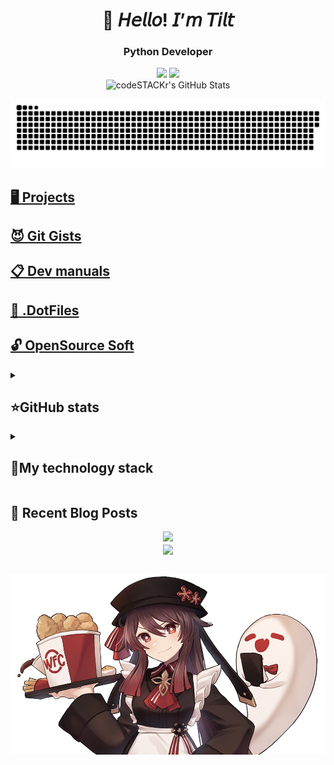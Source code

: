 <h1 align="center">👋 𝘏𝘦𝘭𝘭𝘰! 𝘐’𝘮 𝘛𝘪𝘭𝘵</h1>

<h3 align="center">Python Developer</h3>
<p align="center">
 <a href="https://www.youtube.com/channel/UCeg5XYLnmKyF2XlsF9U0fGg"><img src="https://img.shields.io/badge/-YouTube-red?style=flat&logo=YouTube&logoColor=white"/></a>
 <a href="https://t.me/zxct1lt"><img src="https://img.shields.io/badge/-Telegram-blue?style=flat&logo=Telegram&logoColor=white" /></a>
 <br>
 <img alt="codeSTACKr's GitHub Stats" src="https://komarev.com/ghpvc/?username=your-github-tiIt-dev&color=green" />
</p>

<p align="center">
 <img width="600" src="assets/github-snake.svg" alt="snake"/>
</p>

## [🖥 Projects](markdown/my_projects/main.md)
## [😈 Git Gists](https://gist.github.com/tiIt-dev)
## [📋 Dev manuals](https://github.com/tiIt-dev/Dev-manuals)
## [📀 .DotFiles](https://github.com/tiIt-dev/.DotFiles)
## [🔓 OpenSource Soft](markdown/open_soft/main.md)

<details align="left">
  <summary><h2><b>⭐GitHub stats</b></h2></summary>
  <p>
   <img alt="codeSTACKr's GitHub Stats" src="https://github-readme-stats.vercel.app/api/top-langs/?username=tiIt-dev&layout=compact&theme=dark" />  
   <br>
   <img alt="codeSTACKr's GitHub Stats" src="https://github-readme-stats.vercel.app/api?username=tiIt-dev&show_icons=true&theme=dark" />
   <br>
   <img src="https://metrics.lecoq.io/tiIt-dev" />
  </p>
</details>

<details align="left">
  <summary><h2><b>🚀My technology stack</b></h2></summary>
  <p>
   <img src="https://img.shields.io/badge/Python-000000?style=for-the-badge&logo=Python&logoColor=3776AB"/>
   <img src="https://img.shields.io/badge/Django-000000?style=for-the-badge&logo=Django&logoColor=092E20"/>
   <img src="https://img.shields.io/badge/MySQL-000000?style=for-the-badge&logo=MySQL&logoColor=4479A1"/>
   <img src="https://img.shields.io/badge/Git-000000?style=for-the-badge&logo=Git&logoColor=F05032"/>
   <img src="https://img.shields.io/badge/GitHub-000000?style=for-the-badge&logo=GitHub&logoColor=181717"/>
   <img src="https://img.shields.io/badge/HTML5-000000?style=for-the-badge&logo=HTML5&logoColor=E34F26"/>
   <img src="https://img.shields.io/badge/CSS3-000000?style=for-the-badge&logo=CSS3&logoColor=1572B6"/>
   <img src="https://img.shields.io/badge/JavaScript-000000?style=for-the-badge&logo=JavaScript&logoColor=F7DF1E"/>
   <img src="https://img.shields.io/badge/jQuery-000000?style=for-the-badge&logo=jQuery&logoColor=0769AD"/>
   <img src="https://img.shields.io/badge/PHP-000000?style=for-the-badge&logo=PHP&logoColor=777BB4"/>
   <img src="https://img.shields.io/badge/phpMyAdmin-000000?style=for-the-badge&logo=phpMyAdmin&logoColor=6C78AF"/>
   <img src="https://img.shields.io/badge/Blender-000000?style=for-the-badge&logo=Blender&logoColor=F5792A"/>
   <img src="https://img.shields.io/badge/Photoshop-000000?style=for-the-badge&logo=Adobe Photoshop&logoColor=31A8FF"/>
   <img src="https://img.shields.io/badge/Adobe Premiere Pro-000000?style=for-the-badge&logo=Adobe Premiere Pro&logoColor=9999FF"/>
   <img src="https://img.shields.io/badge/Adobe After Effects-000000?style=for-the-badge&logo=Adobe After Effects&logoColor=9999FF"/>
  </p>
</details>

## 🍒 Recent Blog Posts


<div align="center"><img src="https://spotify-github-profile.vercel.app/api/view?uid=mgrfmjfpnur73iyz7d2vlmrbm&cover_image=true&theme=default&show_offline=false&background_color=121212" /></div>  



<div align="center">
            <a href="https://paypal.me/zxct1lt" target="_blank" style="display: inline-block;">
                <img
                    src="https://img.shields.io/badge/Donate-PayPal-blue.svg?style=flat-square&logo=paypal" 
                    align="center"
                />
            </a></div>
<br />

<p align="right">
 <img width="600" src="assets/banner.png" alt="WFC Tu Tao"/>
</p>
